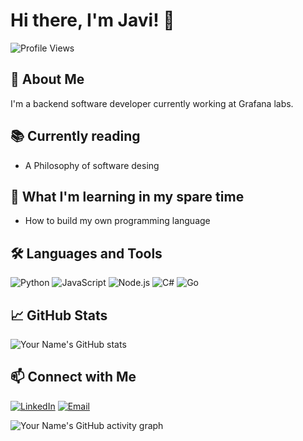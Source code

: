 # Hi there, I'm Javi! 👋

![Profile Views](https://komarev.com/ghpvc/?username=javiermolinar&color=blue)

## 🚀 About Me
I'm a backend software developer currently working at Grafana labs.

## :books: Currently reading

* A Philosophy of software desing

## :brain: What I'm learning in my spare time

* How to build my own programming language

## 🛠️ Languages and Tools
![Python](https://img.shields.io/badge/Python-3776AB?style=for-the-badge&logo=python&logoColor=white)
![JavaScript](https://img.shields.io/badge/JavaScript-F7DF1E?style=for-the-badge&logo=javascript&logoColor=black)
![Node.js](https://img.shields.io/badge/Node.js-339933?style=for-the-badge&logo=nodedotjs&logoColor=white)
![C#](https://img.shields.io/badge/C%23-239120?style=for-the-badge&logo=csharp&logoColor=white)
![Go](https://img.shields.io/badge/Go-00ADD8?style=for-the-badge&logo=go&logoColor=white)

## 📈 GitHub Stats
![Your Name's GitHub stats](https://github-readme-stats.vercel.app/api?username=javiermolinar&show_icons=true&theme=radical)

## 📫 Connect with Me
[![LinkedIn](https://img.shields.io/badge/LinkedIn-0A66C2?style=for-the-badge&logo=linkedin&logoColor=white)](https://linkedin.com/in/javiermolinar)
[![Email](https://img.shields.io/badge/Email-EA4335?style=for-the-badge&logo=gmail&logoColor=white)](mailto:javimolina@fastmail.com)


![Your Name's GitHub activity graph](https://activity-graph.herokuapp.com/graph?username=javiermolinar&theme=react-dark)
